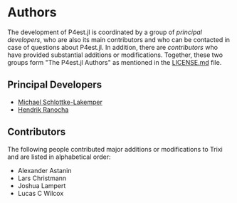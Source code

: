 # Authors

The development of P4est.jl is coordinated by a group of *principal developers*,
who are also its main contributors and who can be contacted in case of
questions about P4est.jl. In addition, there are *contributors* who have
provided substantial additions or modifications. Together, these two groups form
"The P4est.jl Authors" as mentioned in the [LICENSE.md](LICENSE.md) file.

## Principal Developers

- [Michael Schlottke-Lakemper](https://lakemper.eu)
- [Hendrik Ranocha](https://ranocha.de)

## Contributors

The following people contributed major additions or modifications to Trixi and
are listed in alphabetical order:

- Alexander Astanin
- Lars Christmann
- Joshua Lampert
- Lucas C Wilcox
